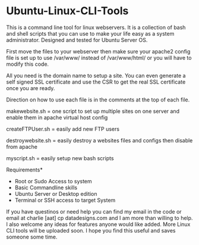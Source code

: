 # Ubuntu-Linux-CLI-Tools
This is a command line tool for linux webservers. It is a collection of bash and shell scripts that you can use to make your life easy as a system administrator. Designed and tested for Ubuntu Server OS. 

First move the files to your webserver then make sure your apache2 config file is set up to use /var/www/ instead of /var/www/html/ or you will have to modify this code.

All you need is the domain name to setup a site. You can even generate a self signed SSL certificate and use the CSR to get the
real SSL certificate once you are ready. 

Direction on how to use each file is in the comments at the top of each file.

makewebsite.sh = one script to set up multiple sites on one server and enable them in apache virtual host config

createFTPUser.sh = easily add new FTP users

destroywebsite.sh = easily destroy a websites files and configs then disable from apache

myscript.sh = easily setup new bash scripts

Requirements*
- Root or Sudo Access to system
- Basic Commandline skills
- Ubuntu Server or Desktop edition
- Terminal or SSH access to target System

 If you have questinos or need help you can find my email in the code or email at charlie [aat] cp datadesigns.com and I am
 more than willing to help. I also welcome any ideas for features anyone would like added. More Linux CLI tools will be 
 uploaded soon. I hope you find this useful and saves someone some time.

